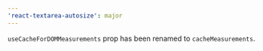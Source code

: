 ```yaml
---
'react-textarea-autosize': major
---
```


`useCacheForDOMMeasurements` prop has been renamed to `cacheMeasurements`.
